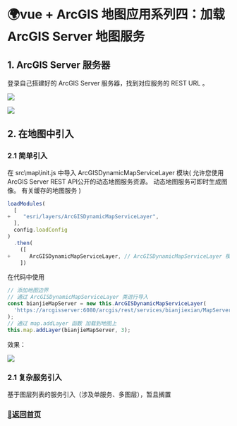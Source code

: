 # 🌍vue + ArcGIS 地图应用系列四：加载 ArcGIS Server 地图服务

## 1.  ArcGIS Server 服务器

登录自己搭建好的 ArcGIS Server 服务器，找到对应服务的 REST URL 。

 ![](https://luckrain7.github.io/arcgis-api-for-javascript-vue/Demo-4/arcgis-server-1.png)

 ![](https://luckrain7.github.io/arcgis-api-for-javascript-vue/Demo-4/arcgis-server-2.png)



## 2.  在地图中引入

### 2.1  简单引入

在 src\map\init.js 中导入  ArcGISDynamicMapServiceLayer 模块( 允许您使用ArcGIS Server REST API公开的动态地图服务资源。 动态地图服务可即时生成图像。 有关缓存的地图服务 )

```javascript
loadModules(
  [
+    "esri/layers/ArcGISDynamicMapServiceLayer",
  ],
  config.loadConfig
)
  .then(
    ([
+      ArcGISDynamicMapServiceLayer, // ArcGISDynamicMapServiceLayer 模块
    ])
```

在代码中使用

```javascript
// 添加地图边界
// 通过 ArcGISDynamicMapServiceLayer 类进行导入
const bianjieMapServer = new this.ArcGISDynamicMapServiceLayer(
  'https://arcgisserver:6080/arcgis/rest/services/bianjiexian/MapServer'
);
// 通过 map.addLayer 函数 加载到地图上
this.map.addLayer(bianjieMapServer, 3);
```

效果：

![](https://luckrain7.github.io/arcgis-api-for-javascript-vue/Demo-4/map-server-1.png)

### 2.1  复杂服务引入

基于图层列表的服务引入（涉及单服务、多图层），暂且搁置



### [🚀返回首页]( https://github.com/LuckRain7/arcgis-api-for-javascript-vue )